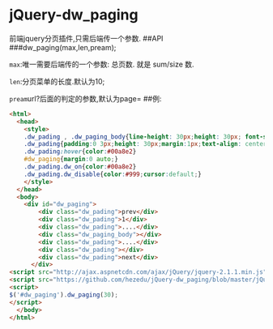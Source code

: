 # jQuery-dw_paging
前端jquery分页插件,只需后端传一个参数.
##API
###dw_paging(max,len,pream);

`max`:唯一需要后端传的一个参数: 总页数. 就是 sum/size 数.

`len`:分页菜单的长度.默认为10;

`pream`url?后面的判定的参数,默认为page=
##例:
```html
<html>
  <head>
    <style>
    .dw_pading , .dw_paging_body{line-height: 30px;height: 30px; font-size:20px;float: left;}
    .dw_pading{padding:0 3px;height: 30px;margin:1px;text-align: center;cursor:pointer }
    .dw_pading:hover{color:#00a8e2}
    #dw_paging{margin:0 auto;}
    .dw_pading.dw_on{color:#00a8e2}
    .dw_pading.dw_disable{color:#999;cursor:default;}
    </style>
  </head>
  <body>
    <div id="dw_paging">
        <div class="dw_pading">prev</div>
        <div class="dw_pading">1</div>
        <div class="dw_pading">....</div>
        <div class="dw_paging_body"></div>
        <div class="dw_pading">....</div>
        <div class="dw_pading"></div>
        <div class="dw_pading">next</div>
      </div>
<script src="http://ajax.aspnetcdn.com/ajax/jQuery/jquery-2.1.1.min.js"></script>
<script src="https://github.com/hezedu/jQuery-dw_paging/blob/master/jQuery-dw_paging.js"></script>
<script>
$('#dw_paging').dw_paging(30);
</script>
  </body>
</html>
```
